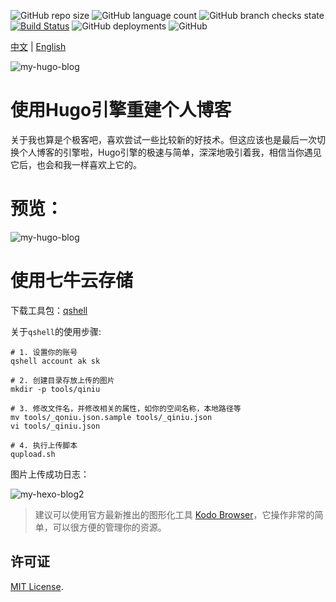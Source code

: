 ![GitHub repo size](https://img.shields.io/github/repo-size/elkan1788/elkan1788.github.io)
![GitHub language count](https://img.shields.io/github/languages/count/elkan1788/elkan1788.github.io)
![GitHub branch checks state](https://img.shields.io/github/checks-status/elkan1788/elkan1788.github.io/main)
[![Build Status](https://api.travis-ci.com/elkan1788/elkan1788.github.io.svg?branch=hugo)](https://travis-ci.com/elkan1788/elkan1788.github.io)
![GitHub deployments](https://img.shields.io/github/deployments/elkan1788/elkan1788.github.io/github-pages)
![GitHub](https://img.shields.io/github/license/elkan1788/elkan1788.github.io)

[中文](README.zh.md) | [English](README.md)

![my-hugo-blog](http://siteimgs.cn-sh2.ufileos.com/hugo-logo.png)

# 使用Hugo引擎重建个人博客

关于我也算是个极客吧，喜欢尝试一些比较新的好技术。但这应该也是最后一次切换个人博客的引擎啦，Hugo引擎的极速与简单，深深地吸引着我，相信当你遇见它后，也会和我一样喜欢上它的。

# 预览：

![my-hugo-blog](http://siteimgs.cn-sh2.ufileos.com/my-hugo-blog.png)


# 使用七牛云存储

下载工具包：[qshell](https://developer.qiniu.com/sdk#official-tool)

关于`qshell`的使用步骤:
```
# 1. 设置你的账号
qshell account ak sk

# 2. 创建目录存放上传的图片
mkdir -p tools/qiniu

# 3. 修改文件名，并修改相关的属性，如你的空间名称，本地路径等
mv tools/_qoniu.json.sample tools/_qiniu.json
vi tools/_qiniu.json 

# 4. 执行上传脚本
qupload.sh

```

图片上传成功日志：

![my-hexo-blog2](http://siteimgs.cn-sh2.ufileos.com/my-hexo-blog2.png)

> 建议可以使用官方最新推出的图形化工具 [Kodo Browser](https://developer.qiniu.com/kodo/5972/kodo-browser)，它操作非常的简单，可以很方便的管理你的资源。


## 许可证
[MIT License](LICENSE).